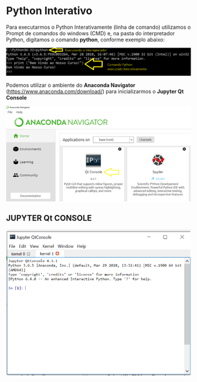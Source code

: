 # Python Interativo

Para executarmos o Python Interativamente (linha de comando) utilizamos o Prompt de comandos do windows (CMD) e, na pasta do interpretador Python, digitamos o comando **python**, conforme exemplo abaixo:

![programa](/imagens/cmd.png)

Podemos utilizar o ambiente do **Anaconda Navigator**  (https://www.anaconda.com/download/) para inicializarmos o **Jupyter Qt Console**

![programa](/imagens/kernelconda.png)

## JUPYTER Qt CONSOLE

![programa](/imagens/qtconsole.png)
